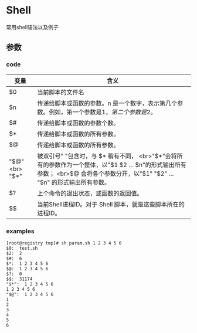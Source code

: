 # Shell

常用shell语法以及例子

## 参数
### code

| 变量  | 含义 |
| ---- | ---- |
| $0   | 当前脚本的文件名 |
| $n   | 传递给脚本或函数的参数。n 是一个数字，表示第几个参数。例如，第一个参数是$1，第二个参数是$2。 |
| $#   | 传递给脚本或函数的参数个数。|
| $*   | 传递给脚本或函数的所有参数。|
| $@   | 传递给脚本或函数的所有参数。|
| "$@" <br> "$\*"  |  被双引号" "包含时，与 $* 稍有不同，  <br>"$*"会将所有的参数作为一个整体，以"$1 $2 … $n"的形式输出所有参数； <br>$@    会将各个参数分开，以"$1" "$2" … "$n" 的形式输出所有参数。 |
| $?   | 上个命令的退出状态，或函数的返回值。|
| $$   | 当前Shell进程ID。对于 Shell 脚本，就是这些脚本所在的进程ID。|
### examples
    [root@registry tmp]# sh param.sh 1 2 3 4 5 6
    $0:  test.sh
    $2:  2
    $#:  6
    $*:  1 2 3 4 5 6
    $@:  1 2 3 4 5 6
    $?:  0
    $$:  31174
    "$*":  1 2 3 4 5 6
    1 2 3 4 5 6
    "$@":  1 2 3 4 5 6
    1
    2
    3
    4
    5
    6
